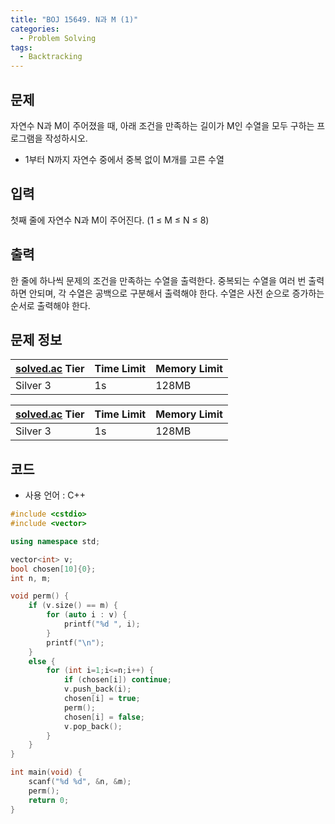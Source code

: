 ```yaml
---
title: "BOJ 15649. N과 M (1)"
categories: 
  - Problem Solving
tags:
  - Backtracking
---
```


## 문제
자연수 N과 M이 주어졌을 때, 아래 조건을 만족하는 길이가 M인 수열을 모두 구하는 프로그램을 작성하시오.
-   1부터 N까지 자연수 중에서 중복 없이 M개를 고른 수열

## 입력
첫째 줄에 자연수 N과 M이 주어진다. (1 ≤ M ≤ N ≤ 8)

## 출력
한 줄에 하나씩 문제의 조건을 만족하는 수열을 출력한다. 중복되는 수열을 여러 번 출력하면 안되며, 각 수열은 공백으로 구분해서 출력해야 한다.
수열은 사전 순으로 증가하는 순서로 출력해야 한다.

## 문제 정보
| [solved.ac](https://solved.ac) Tier | Time Limit | Memory Limit |      
| ----------------------------------- | ---------- | ------------ |      
| Silver 3                            | 1s         | 128MB        |      

| [solved.ac](https://solved.ac) Tier | Time Limit | Memory Limit |
| --------         | ------ | ------------------------------------------------------------ |
| Silver 3         | 1s     | 128MB           |

## 코드
- 사용 언어 : C++

```cpp
#include <cstdio>
#include <vector>

using namespace std;

vector<int> v;
bool chosen[10]{0};
int n, m;

void perm() {
    if (v.size() == m) {
        for (auto i : v) {
            printf("%d ", i);
        }
        printf("\n");
    }
    else {
        for (int i=1;i<=n;i++) {
            if (chosen[i]) continue;
            v.push_back(i);
            chosen[i] = true;
            perm();
            chosen[i] = false;
            v.pop_back();
        }
    }
}

int main(void) {
    scanf("%d %d", &n, &m);
    perm();
    return 0;
}
```
